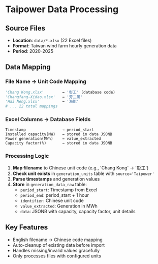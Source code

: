 # Taipower Data Processing

## Source Files
- **Location**: `data/*.xlsx` (22 Excel files)
- **Format**: Taiwan wind farm hourly generation data
- **Period**: 2020-2025

## Data Mapping

### File Name → Unit Code Mapping
```python
'Chang Kong.xlsx'        → '彰工' (database code)
'Changfang-Xidao.xlsx'   → '芳二風'
'Hai Neng.xlsx'          → '海能'
# ... 22 total mappings
```

### Excel Columns → Database Fields
```
Timestamp                → period_start
Installed capacity(MW)   → stored in data JSONB
Power generation(MWh)    → value_extracted
Capacity factor(%)       → stored in data JSONB
```

### Processing Logic
1. **Map filename** to Chinese unit code (e.g., 'Chang Kong' → '彰工')
2. **Check unit exists** in `generation_units` table with `source='Taipower'`
3. **Parse timestamps** and generation values
4. **Store** in `generation_data_raw` table:
   - `period_start`: Timestamp from Excel
   - `period_end`: period_start + 1 hour
   - `identifier`: Chinese unit code
   - `value_extracted`: Generation in MWh
   - `data`: JSONB with capacity, capacity factor, unit details

## Key Features
- English filename → Chinese code mapping
- Auto-cleanup of existing data before import
- Handles missing/invalid values gracefully
- Only processes files with configured units